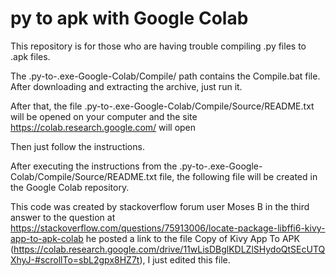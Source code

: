 # py to apk with Google Colab
This repository is for those who are having trouble compiling .py files to .apk files.

The .py-to-.exe-Google-Colab/Compile/ path contains the Compile.bat file.
After downloading and extracting the archive, just run it.

After that, the file .py-to-.exe-Google-Colab/Compile/Source/README.txt will be opened on your computer and the site https://colab.research.google.com/ will open

Then just follow the instructions.

After executing the instructions from the .py-to-.exe-Google-Colab/Compile/Source/README.txt file, the following file will be created in the Google Colab repository.

This code was created by stackoverflow forum user Moses B in the third answer to the question at https://stackoverflow.com/questions/75913006/locate-package-libffi6-kivy-app-to-apk-colab he posted a link to the file Copy of Kivy App To APK (https://colab.research.google.com/drive/11wLisDBglKDLZlSHydoQtSEcUTQXhyJ-#scrollTo=sbL2gpx8HZ7t), I just edited this file.
